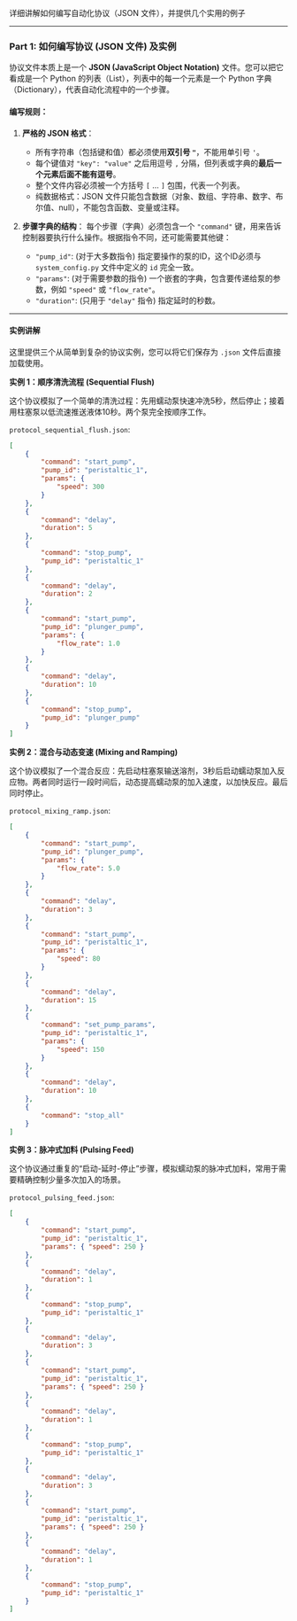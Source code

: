 
详细讲解如何编写自动化协议（JSON 文件），并提供几个实用的例子

-----

### Part 1: 如何编写协议 (JSON 文件) 及实例

协议文件本质上是一个 **JSON (JavaScript Object Notation)** 文件。您可以把它看成是一个 Python 的列表（List），列表中的每一个元素是一个 Python 字典（Dictionary），代表自动化流程中的一个步骤。

#### 编写规则：

1.  **严格的 JSON 格式**：

      * 所有字符串（包括键和值）都必须使用**双引号 `"`**，不能用单引号 `'`。
      * 每个键值对 `"key": "value"` 之后用逗号 `,` 分隔，但列表或字典的**最后一个元素后面不能有逗号**。
      * 整个文件内容必须被一个方括号 `[` ... `]` 包围，代表一个列表。
      * 纯数据格式：JSON 文件只能包含数据（对象、数组、字符串、数字、布尔值、null），不能包含函数、变量或注释。

2.  **步骤字典的结构**：
    每个步骤（字典）必须包含一个 `"command"` 键，用来告诉控制器要执行什么操作。根据指令不同，还可能需要其他键：

      * `"pump_id"`: (对于大多数指令) 指定要操作的泵的ID，这个ID必须与 `system_config.py` 文件中定义的 `id` 完全一致。
      * `"params"`: (对于需要参数的指令) 一个嵌套的字典，包含要传递给泵的参数，例如 `"speed"` 或 `"flow_rate"`。
      * `"duration"`: (只用于 `"delay"` 指令) 指定延时的秒数。

-----




#### 实例讲解

这里提供三个从简单到复杂的协议实例，您可以将它们保存为 `.json` 文件后直接加载使用。

**实例 1：顺序清洗流程 (Sequential Flush)**

这个协议模拟了一个简单的清洗过程：先用蠕动泵快速冲洗5秒，然后停止；接着用柱塞泵以低流速推送液体10秒。两个泵完全按顺序工作。

`protocol_sequential_flush.json`:

```json
[
    {
        "command": "start_pump",
        "pump_id": "peristaltic_1",
        "params": {
            "speed": 300
        }
    },
    {
        "command": "delay",
        "duration": 5
    },
    {
        "command": "stop_pump",
        "pump_id": "peristaltic_1"
    },
    {
        "command": "delay",
        "duration": 2
    },
    {
        "command": "start_pump",
        "pump_id": "plunger_pump",
        "params": {
            "flow_rate": 1.0
        }
    },
    {
        "command": "delay",
        "duration": 10
    },
    {
        "command": "stop_pump",
        "pump_id": "plunger_pump"
    }
]
```

**实例 2：混合与动态变速 (Mixing and Ramping)**

这个协议模拟了一个混合反应：先启动柱塞泵输送溶剂，3秒后启动蠕动泵加入反应物。两者同时运行一段时间后，动态提高蠕动泵的加入速度，以加快反应。最后同时停止。

`protocol_mixing_ramp.json`:

```json
[
    {
        "command": "start_pump",
        "pump_id": "plunger_pump",
        "params": {
            "flow_rate": 5.0
        }
    },
    {
        "command": "delay",
        "duration": 3
    },
    {
        "command": "start_pump",
        "pump_id": "peristaltic_1",
        "params": {
            "speed": 80
        }
    },
    {
        "command": "delay",
        "duration": 15
    },
    {
        "command": "set_pump_params",
        "pump_id": "peristaltic_1",
        "params": {
            "speed": 150
        }
    },
    {
        "command": "delay",
        "duration": 10
    },
    {
        "command": "stop_all"
    }
]
```

**实例 3：脉冲式加料 (Pulsing Feed)**

这个协议通过重复的“启动-延时-停止”步骤，模拟蠕动泵的脉冲式加料，常用于需要精确控制少量多次加入的场景。

`protocol_pulsing_feed.json`:

```json
[
    {
        "command": "start_pump",
        "pump_id": "peristaltic_1",
        "params": { "speed": 250 }
    },
    {
        "command": "delay",
        "duration": 1
    },
    {
        "command": "stop_pump",
        "pump_id": "peristaltic_1"
    },
    {
        "command": "delay",
        "duration": 3
    },
    {
        "command": "start_pump",
        "pump_id": "peristaltic_1",
        "params": { "speed": 250 }
    },
    {
        "command": "delay",
        "duration": 1
    },
    {
        "command": "stop_pump",
        "pump_id": "peristaltic_1"
    },
    {
        "command": "delay",
        "duration": 3
    },
    {
        "command": "start_pump",
        "pump_id": "peristaltic_1",
        "params": { "speed": 250 }
    },
    {
        "command": "delay",
        "duration": 1
    },
    {
        "command": "stop_pump",
        "pump_id": "peristaltic_1"
    }
]

